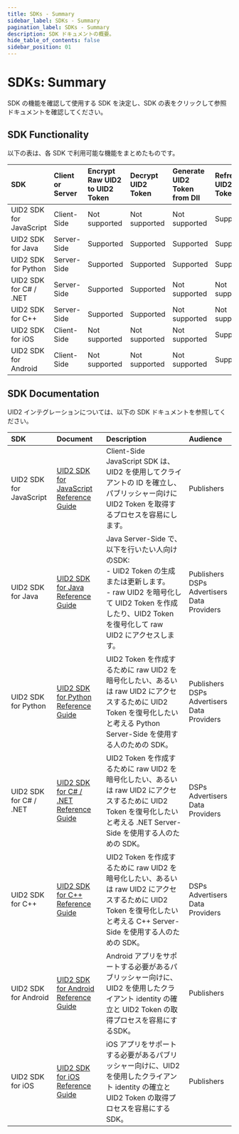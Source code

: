 ```yaml
---
title: SDKs - Summary
sidebar_label: SDKs - Summary
pagination_label: SDKs - Summary
description: SDK ドキュメントの概要。
hide_table_of_contents: false
sidebar_position: 01
---
```


# SDKs: Summary

SDK の機能を確認して使用する SDK を決定し、SDK の表をクリックして参照ドキュメントを確認してください。

## SDK Functionality

以下の表は、各 SDK で利用可能な機能をまとめたものです。

| SDK | Client or Server | Encrypt Raw UID2 to UID2 Token | Decrypt UID2 Token | Generate UID2 Token from DII | Refresh UID2 Token |
| :--- | :--- |  :--- | :--- | :--- | :--- |
|UID2 SDK for JavaScript | Client-Side| Not supported | Not supported | Not supported | Supported |
|UID2 SDK for Java | Server-Side | Supported | Supported | Supported | Supported |
|UID2 SDK for Python | Server-Side | Supported | Supported | Supported | Supported |
|UID2 SDK for C# / .NET | Server-Side | Supported | Supported | Not supported | Not supported |
|UID2 SDK for C++ | Server-Side | Supported | Supported | Not supported | Not supported |
|UID2 SDK for iOS | Client-Side| Not supported | Not supported | Not supported | Supported |
|UID2 SDK for Android | Client-Side | Not supported | Not supported | Not supported | Supported |

## SDK Documentation

UID2 インテグレーションについては、以下の SDK ドキュメントを参照してください。

| SDK | Document | Description | Audience |
| :--- | :--- | :--- | :--- |
| UID2 SDK for JavaScript | [UID2 SDK for JavaScript Reference Guide](client-side-identity.md) | Client-Side JavaScript SDK は、UID2 を使用してクライアントの ID を確立し、パブリッシャー向けに UID2 Token を取得するプロセスを容易にします。 | Publishers |
| UID2 SDK for Java | [UID2 SDK for Java Reference Guide](uid2-sdk-ref-java.md) | Java Server-Side で、以下を行いたい人向けのSDK:<br/>- UID2 Token の生成または更新します。<br/>- raw UID2 を暗号化して UID2 Token を作成したり、UID2 Token を復号化して raw UID2 にアクセスします。 | Publishers<br/>DSPs<br/>Advertisers<br/>Data Providers |
| UID2 SDK for Python | [UID2 SDK for Python Reference Guide](uid2-sdk-ref-python.md) | UID2 Token を作成するために raw UID2 を暗号化したい、あるいは raw UID2 にアクセスするために UID2 Token を復号化したいと考える Python Server-Side を使用する人のための SDK。 | Publishers<br/>DSPs<br/>Advertisers<br/>Data Providers |
| UID2 SDK for C# / .NET | [UID2 SDK for C# / .NET Reference Guide](uid2-sdk-ref-csharp-dotnet.md) | UID2 Token を作成するために raw UID2 を暗号化したい、あるいは raw UID2 にアクセスするために UID2 Token を復号化したいと考える .NET Server-Side を使用する人のための SDK。 |DSPs<br/>Advertisers<br/>Data Providers |
| UID2 SDK for C++ | [UID2 SDK for C++ Reference Guide](uid2-sdk-ref-cplusplus.md) | UID2 Token を作成するために raw UID2 を暗号化したい、あるいは raw UID2 にアクセスするために UID2 Token を復号化したいと考える C++ Server-Side を使用する人のための SDK。 | DSPs<br/>Advertisers<br/>Data Providers |
| UID2 SDK for Android | [UID2 SDK for Android Reference Guide](uid2-sdk-ref-android.md) | Android アプリをサポートする必要があるパブリッシャー向けに、UID2 を使用したクライアント identity の確立と UID2 Token の取得プロセスを容易にするSDK。 | Publishers |
| UID2 SDK for iOS | [UID2 SDK for iOS Reference Guide](uid2-sdk-ref-ios.md) | iOS アプリをサポートする必要があるパブリッシャー向けに、UID2 を使用したクライアント identity の確立と UID2 Token の取得プロセスを容易にするSDK。 | Publishers |
